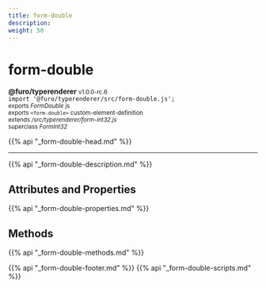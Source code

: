 ```yaml
---
title: form-double
description: 
weight: 50
---
```


# form-double
**@furo/typerenderer** <small>v1.0.0-rc.6</small>
<br>`import '@furo/typerenderer/src/form-double.js';`<small>
<br>exports *FormDouble* js
<br>exports `<form-double>` custom-element-definition
<br>extends */src/typerenderer/form-int32.js*
<br>superclass *FormInt32*</small>

{{% api "_form-double-head.md" %}}

****



{{% api "_form-double-description.md" %}}


## Attributes and Properties
{{% api "_form-double-properties.md" %}}



## Methods
{{% api "_form-double-methods.md" %}}





{{% api "_form-double-footer.md" %}}
{{% api "_form-double-scripts.md" %}}
